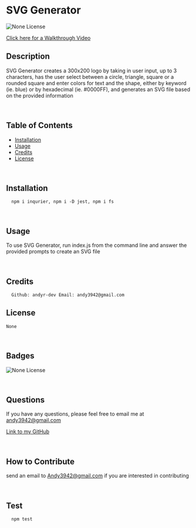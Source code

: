 # SVG Generator
  
  ![None License](https://img.shields.io/badge/license-None-blueviolet)   
  
  [Click here for a Walkthrough Video](https://drive.google.com/file/d/12ogRTWn-tzEV42UbEQFT7yM-6DWjk-As/view)
  
  ## Description
  
  SVG Generator creates a 300x200 logo by taking in user input, up to 3 characters, has the user select between a circle, triangle, square or a rounded square and enter colors for text and the shape, either by keyword (ie. blue) or by hexadecimal (ie. #0000FF), and generates an SVG file based on the provided information

   <br/>

  ## Table of Contents
  
  - [Installation](#installation)
  - [Usage](#usage)
  - [Credits](#credits)
  - [License](#license)

  <br/>
  
  ## Installation

      npm i inqurier, npm i -D jest, npm i fs

  
  <br/>

  ## Usage

  To use SVG Generator, run index.js from the command line and answer the provided prompts to create an SVG file

  <br/>
  
  ## Credits

      Github: andyr-dev Email: andy3942@gmail.com
  
  ## License
    None
  
  <br/>

  ## Badges

  ![None License](https://img.shields.io/badge/license-None-blueviolet)  

  <br/>
  
  ## Questions

  If you have any questions, please feel free to email me at andy3942@gmail.com

  [Link to my GitHub](https://github.com/andyr-dev/)
  
  <br/>

  ## How to Contribute

  send an email to Andy3942@gmail.com if you are interested in contributing

  <br/>
  
  ## Test
      npm test
